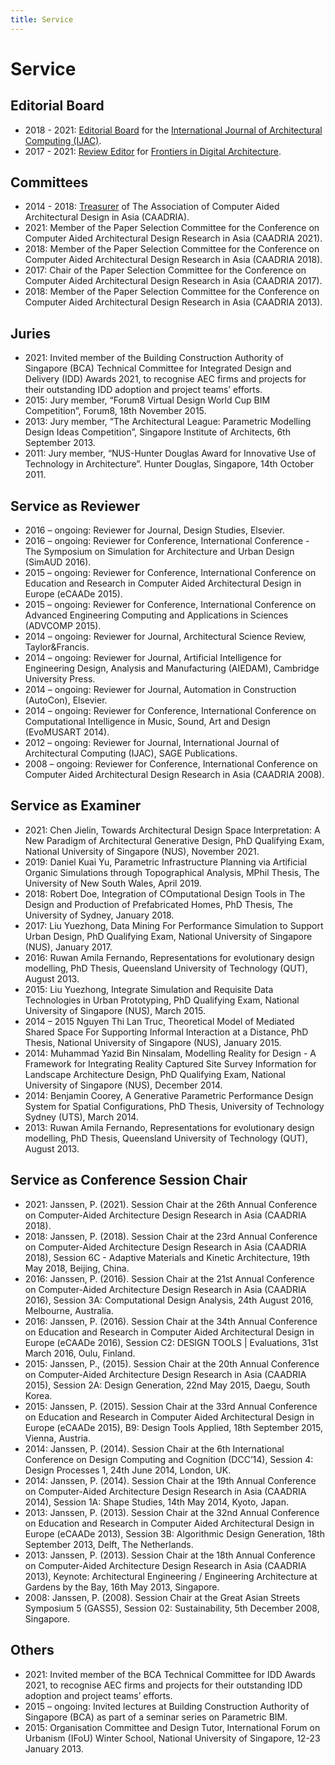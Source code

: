 ```yaml
---
title: Service
---
```

# Service

## Editorial Board

- 2018 - 2021: [Editorial Board](https://uk.sagepub.com/en-gb/asi/international-journal-of-architectural-computing/journal202464#editorial-board) for the [International Journal of Architectural Computing (IJAC)](http://www.architecturalcomputing.org/).
- 2017 - 2021: [Review Editor](https://loop.frontiersin.org/people/236732/overview) for [Frontiers in Digital Architecture](https://www.frontiersin.org/journals/digital-humanities/sections/digital-architecture).

## Committees

- 2014 - 2018: [Treasurer](http://caadria.org/org/officers.html) of The Association of Computer
  Aided Architectural Design in Asia (CAADRIA).
- 2021: Member of the Paper Selection Committee for the Conference on Computer Aided Architectural
  Design Research in Asia (CAADRIA 2021).
- 2018: Member of the Paper Selection Committee for the Conference on Computer Aided Architectural
  Design Research in Asia (CAADRIA 2018).
- 2017: Chair of the Paper Selection Committee for the Conference on Computer Aided Architectural
  Design Research in Asia (CAADRIA 2017).
- 2018: Member of the Paper Selection Committee for the Conference on Computer Aided Architectural
  Design Research in Asia (CAADRIA 2013).

## Juries

- 2021: Invited member of the Building Construction Authority of Singapore (BCA) Technical Committee
  for Integrated Design and Delivery (IDD) Awards 2021, to recognise AEC firms and projects for
  their outstanding IDD adoption and project teams’ efforts.
- 2015: Jury member, “Forum8 Virtual Design World Cup BIM Competition”, Forum8, 18th November 2015.
- 2013: Jury member, “The Architectural League: Parametric Modelling Design Ideas Competition”,
  Singapore Institute of Architects, 6th September 2013.
- 2011: Jury member, “NUS-Hunter Douglas Award for Innovative Use of Technology in Architecture”.
  Hunter Douglas, Singapore, 14th October 2011.

## Service as Reviewer

- 2016 – ongoing: Reviewer for Journal, Design Studies, Elsevier.
- 2016 – ongoing: Reviewer for Conference, International Conference - The Symposium on Simulation
  for Architecture and Urban Design (SimAUD 2016).
- 2015 – ongoing: Reviewer for Conference, International Conference on Education and Research in
  Computer Aided Architectural Design in Europe (eCAADe 2015).
- 2015 – ongoing: Reviewer for Conference, International Conference on Advanced Engineering
  Computing and Applications in Sciences (ADVCOMP 2015).
- 2014 – ongoing: Reviewer for Journal, Architectural Science Review, Taylor&Francis.
- 2014 – ongoing: Reviewer for Journal, Artificial Intelligence for Engineering Design, Analysis and
  Manufacturing (AIEDAM), Cambridge University Press.
- 2014 – ongoing: Reviewer for Journal, Automation in Construction (AutoCon), Elsevier.
- 2014 – ongoing: Reviewer for Conference, International Conference on Computational Intelligence in
  Music, Sound, Art and Design (EvoMUSART 2014).
- 2012 – ongoing: Reviewer for Journal, International Journal of Architectural Computing (IJAC),
  SAGE Publications.
- 2008 – ongoing: Reviewer for Conference, International Conference on Computer Aided Architectural
  Design Research in Asia (CAADRIA 2008).

## Service as Examiner

- 2021: Chen Jielin, Towards Architectural Design Space Interpretation: A New Paradigm of
  Architectural Generative Design, PhD Qualifying Exam, National University of Singapore (NUS),
  November 2021.
- 2019: Daniel Kuai Yu, Parametric Infrastructure Planning via Artificial Organic Simulations
  through Topographical Analysis, MPhil Thesis, The University of New South Wales, April 2019.
- 2018: Robert Doe, Integration of COmputational Design Tools in The Design and Production of
  Prefabricated Homes, PhD Thesis, The University of Sydney, January 2018.
- 2017: Liu Yuezhong, Data Mining For Performance Simulation to Support Urban Design, PhD Qualifying
  Exam, National University of Singapore (NUS), January 2017.
- 2016: Ruwan Amila Fernando, Representations for evolutionary design modelling, PhD Thesis,
  Queensland University of Technology (QUT), August 2013.
- 2015: Liu Yuezhong, Integrate Simulation and Requisite Data Technologies in Urban Prototyping, PhD
  Qualifying Exam, National University of Singapore (NUS), March  2015.
- 2014 – 2015 Nguyen Thi Lan Truc, Theoretical Model of Mediated Shared Space For Supporting
  Informal Interaction at a Distance, PhD Thesis, National University of Singapore (NUS), January
  2015.
- 2014: Muhammad Yazid Bin Ninsalam, Modelling Reality for Design - A Framework for Integrating
  Reality Captured Site Survey Information for Landscape Architecture Design, PhD Qualifying Exam,
  National University of Singapore (NUS), December 2014.
- 2014: Benjamin Coorey, A Generative Parametric Performance Design System for Spatial
  Configurations, PhD Thesis, University of Technology Sydney (UTS), March 2014.
- 2013: Ruwan Amila Fernando, Representations for evolutionary design modelling, PhD Thesis,
  Queensland University of Technology (QUT), August 2013.

## Service as Conference Session Chair

- 2021: Janssen, P. (2021). Session Chair at the 26th Annual Conference on Computer-Aided
  Architecture Design Research in Asia (CAADRIA 2018).
- 2018: Janssen, P. (2018). Session Chair at the 23rd Annual Conference on Computer-Aided
  Architecture Design Research in Asia (CAADRIA 2018), Session 6C - Adaptive Materials and Kinetic
  Architecture, 19th May 2018, Beijing, China.
- 2016: Janssen, P. (2016). Session Chair at the 21st Annual Conference on Computer-Aided
  Architecture Design Research in Asia (CAADRIA 2016), Session 3A: Computational Design Analysis,
  24th August 2016, Melbourne, Australia.
- 2016: Janssen, P. (2016). Session Chair at the 34th Annual Conference on Education and Research in
  Computer Aided Architectural Design in Europe (eCAADe 2016), Session C2: DESIGN TOOLS \|
  Evaluations, 31st March 2016, Oulu, Finland.
- 2015: Janssen, P., (2015). Session Chair at the 20th Annual Conference on Computer-Aided
  Architecture Design Research in Asia (CAADRIA 2015), Session 2A: Design Generation, 22nd May 2015,
  Daegu, South Korea.
- 2015: Janssen, P. (2015). Session Chair at the 33rd Annual Conference on Education and Research in
  Computer Aided Architectural Design in Europe (eCAADe 2015), B9: Design Tools Applied, 18th
  September 2015, Vienna, Austria.
- 2014: Janssen, P. (2014). Session Chair at the 6th International Conference on Design Computing
  and Cognition (DCC’14), Session 4: Design Processes 1, 24th June 2014, London, UK.
- 2014: Janssen, P. (2014). Session Chair at the 19th Annual Conference on Computer-Aided
  Architecture Design Research in Asia (CAADRIA 2014), Session 1A: Shape Studies, 14th May 2014,
  Kyoto, Japan.
- 2013: Janssen, P. (2013). Session Chair at the 32nd Annual Conference on Education and Research in
  Computer Aided Architectural Design in Europe (eCAADe 2013), Session 3B: Algorithmic Design
  Generation, 18th September 2013, Delft, The Netherlands.
- 2013: Janssen, P. (2013). Session Chair at the 18th Annual Conference on Computer-Aided
  Architecture Design Research in Asia (CAADRIA 2013), Keynote: Architectural Engineering /
  Engineering Architecture at Gardens by the Bay, 16th May 2013, Singapore.
- 2008: Janssen, P. (2008). Session Chair at the Great Asian Streets Symposium 5 (GASS5), Session
  02: Sustainability, 5th December 2008, Singapore.

## Others

 - 2021: Invited member of the BCA Technical Committee for IDD Awards 2021, to recognise AEC firms
   and projects for their outstanding IDD adoption and project teams’ efforts.
- 2015 – ongoing: Invited lectures at Building Construction Authority of Singapore (BCA) as part of
  a seminar series on Parametric BIM.
- 2015: Organisation Committee and Design Tutor, International Forum on Urbanism (IFoU) Winter
  School, National University of Singapore, 12-23 January 2013.
